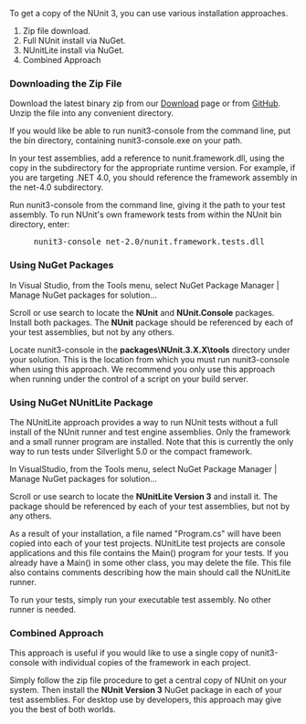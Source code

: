 <p>To get a copy of the NUnit 3, you can use various installation approaches.

<ol>
  <li>Zip file download.
  <li>Full NUnit install via NuGet.
  <li>NUnitLite install via NuGet.
  <li>Combined Approach
</ol>

<h3>Downloading the Zip File</h3>

<p>Download the latest binary zip from our <a href="http://nunit.org/index.php?p=download">Download</a> page or from <a href="https://github.com/nunit/nunit/releases">GitHub</a>. Unzip the file into any convenient directory.</p>

<p>If you would like be able to run nunit3-console from the command line, put the bin directory, containing nunit3-console.exe on your path.</p>

<p>In your test assemblies, add a reference to nunit.framework.dll, using the copy in the subdirectory for the appropriate runtime version. For example, if you are targeting .NET 4.0, you should reference the framework assembly in the net-4.0 subdirectory.</p>

<p>Run nunit3-console from the command line, giving it the path to your test assembly. To run NUnit's own framework tests from within the NUnit bin directory, enter:</p>
<pre>
     nunit3-console net-2.0/nunit.framework.tests.dll
</pre>

<h3>Using NuGet Packages</h3>

<p>In Visual Studio, from the Tools menu, select NuGet Package Manager | Manage NuGet packages for solution...</p>

<p>Scroll or use search to locate the <b>NUnit</b> and <b>NUnit.Console</b> packages. Install both packages. The <b>NUnit</b> package should be referenced by each of your test assemblies, but not by any others.</p>

<p>Locate nunit3-console in the <b>packages\NUnit.3.X.X\tools</b> directory under your solution. This is the location from which you must run nunit3-console when using this approach. We recommend you only use this approach when running under the control of a script on your build server.</p>

<h3>Using NuGet NUnitLite Package</h3>

<p>The NUnitLite approach provides a way to run NUnit tests without a full install of the NUnit runner and test engine assemblies. Only the framework and a small runner program are installed. Note that this is currently the only way to run tests under Silverlight 5.0 or the compact framework.

<p>In VisualStudio, from the Tools menu, select NuGet Package Manager | Manage NuGet packages for solution...</p>

<p>Scroll or use search to locate the <b>NUnitLite Version 3</b> and install it. The package should be referenced by each of your test assemblies, but not by any others.</p>

<p>As a result of your installation, a file named "Program.cs" will have been copied into each of your test projects. NUnitLite test projects are console applications and this file contains the Main() program for your tests. If you already have a Main() in some other class, you may delete the file. This file also contains comments describing how the main should call the NUnitLite runner.</p>

<p>To run your tests, simply run your executable test assembly. No other runner is needed.</p>

<h3>Combined Approach</h3>

<p>This approach is useful if you would like to use a single copy of nunit3-console with individual copies of the framework in each project.</p>

<p>Simply follow the zip file procedure to get a central copy of NUnit on your system. Then install the <b>NUnit Version 3</b> NuGet package in each of your test assemblies. For desktop use by developers, this approach may give you the best of both worlds.</p>
